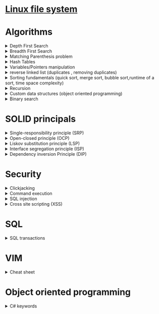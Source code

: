 # [Linux file system](filesystem.md)

# Algorithms

<details>
<summary>Depth First Search</summary>
https://en.wikipedia.org/wiki/Depth-first_search
</details>
<details>
<summary>Breadth First Search</summary>
https://en.wikipedia.org/wiki/Breadth-first_search
</details>
<details>
<summary>Matching Parenthesis problem</summary>
https://www.geeksforgeeks.org/check-for-balanced-parentheses-in-an-expression/
</details>
<details>
<summary>Hash Tables</summary>
https://en.wikipedia.org/wiki/Hash_table
</details>
<details>
<summary>Variables/Pointers manipulation</summary>
https://en.wikipedia.org/wiki/Pointer_(computer_programming)
</details>
<details>
<summary>reverse linked list (duplicates , removing duplicates)</summary>
https://en.wikipedia.org/wiki/Linked_list
</details>
<details>
<summary>Sorting fundamentals (quick sort, merge sort, bubble sort,runtime of a sort, time space complexity)</summary>
https://en.wikipedia.org/wiki/Sorting_algorithm
</details>
<details>
<summary>Recursion</summary>
https://en.wikipedia.org/wiki/Recursion
</details>
<details>
<summary>Custom data structures (object oriented programming)</summary>
https://en.wikipedia.org/wiki/Object-oriented_programming
</details>
<details>
<summary>Binary search</summary>
https://en.wikipedia.org/wiki/Binary_search_algorithm
</details>

# SOLID principals

<details>
<summary>Single-responsibility principle (SRP)</summary>

A class should only have a single responsibility. This simply means only changes to one part of the software’s specification should be able to affect the specification of the class.

```java
public class PaymentProcessing
{
    public void Process(object obj)
    {
         //process logic here
    }
}
```

This class abides by the single-responsibility principle because it only does one thing and that is to process payment. If we were to add a method that does something other than processing payment, then that would violate the single-responsibility principle. The reason being is because that class would now have multiple responsibilities. Let’s say we wanted to also process Discounts in concert in payments. You might be tempted to just add the logic to process discounts in the PaymentProcessing class. But payment processing and applying discounts to payment are two different things. The solution would be to change our payment class to return the processed payment object, then create a separate Discount class, then hand over the processed payment as a parameter to the Discount class. That way the payment class still has one responsibility and now we have a Discount class that only applies discounts to processed payments. A change to the Discount class wouldn’t affect the PaymentProcessing class and vice versa.

</details>

<details>
<summary>Open-closed principle (OCP)</summary>

A class should be extendable, but closed to modification. That simply means any desired additional behavior should be added to another class that extends your original class instead of modifying it.

```java
public class Vehicle
{
    public string Make { get; set; }
    public string Model { get; set; }
    public string Trim { get; set; }
    public string Year { get; set; }
    public string Color { get; set; }
    //vehicle related logic goes here
}
```

After implementing all the required functionalities, you find out a month later that there’s a Luxury type of vehicle that shares the same functionalities as your Vehicle class except for some added premium options. Modifying the vehicle class is not the right way to solve that issue. That would violate the open-closed principle. The way to solve the issue is to extend the Vehicle class and add the additional functionalities in your new class.

```java
public class LuxuryVehicle : Vehicle
{
    public List<string> AdditionalOptions { get; set; }
    //luxury vehicle related logic goes here
}
```

By extending the Vehicle class, we inherit all the functionalities and we’re free to add whatever luxury-related logic in our new class without any fear of breaking existing functionality.

</details>

<details>
<summary>Liskov substitution principle (LSP)</summary>

A derived class must be substitutable for its base class.

Using the example code from earlier, we must be able to swap our LuxuryVehice class for our Vehicle class with no issue. Supposed we add a new property to our base class named MSRP and add a new method call `getHalfPrice()`. All this method does is dividing the MSRP value by 2. The base class precondition is that the property value will always be greater than zero.

A few weeks after bragging about how awesome your Vehicle class is, you receive new requirements that allow the MSRP in your LuxuryVehicle class to be zero with added premium options. The new requirements violate the Liskov substitution principle. A way to solve that would be to create an interface for each of the vehicle classes with the appropriate method signatures. The vehicle class would have the `getHalfPrice()` method, then the LuxuryVehicle could have the `getZeroMSRPPriceWithAddedOption()`.

</details>

<details>
<summary>Interface segregation principle (ISP)</summary>

Client-specific interfaces are better than one general-purpose interface.

Let’s say we had an interface called Staff, which would have methods such as teach, clean, processPayment, advise, etc… If we were to create a Professor class, we’d have to implement all these methods even though some of them are not related to being a professor. This interface violates the Interface segregation principle.

The solution would be to create client-specific interfaces such as _Professor, Administrator, GuidanceCounselor, Janitor, etc..._ Each interface would have the appropriate method.
* Professor -> `teach()`
* Administrator -> `processPayment()`
* GuidanceCounselor -> `advise()`
* Janitor -> `clean()`

Because of this fined grained approach, now clients can choose which one suits their specific needs. They wouldn’t have to implement method they don’t need.

</details>

<details>
<summary>Dependency inversion Principle (DIP)</summary>

The high-level module must not depend on the low-level module, but they should depend on abstractions.

```java
public class MessageBoard
{
    private WhatUpMessage message;
    public MessageBoard(WhatsUpMessage message)
    {
        this.message = message;
    }
}
```

The high-level module MessageBoard now depends on the low-level WhatsUpMessage. If we needed to print the underlying message in the high-level module, we would now find ourselves at the mercy of the low-level module. We would have to write WhatsUpMessage specific logic to print that message. If later, FacebookMessage needed to be supported, we would have to modify the high-level module( tightly-coupled code). That violates the Dependency inversion principle.

A way to fix that would be to extract that dependency. Create an interface and add whatever your high-level module needs. Any class that needed to use your high-level module would have to implement that interface.

Your interface would look something like this

```java
public interface IMessage
{
   public void PrintMessage();
}
```

Your MessageBoard now would look like this

```java
public class MessageBoard
{
    private IMessage message;
    public MessageBoard(IMessage message)
    {
        this.message = message;
    }
    public void PrintMessage()
    {
        this.message.PrintMessage();
    }
}
```

The low-level module would look like this

```java
public class WhatUpMessage : IMessage
{
    public void PrintMessage()
    {
        //print whatsup message
    }
}
public class FacebookMessage : IMessage
{
    public void PrintMessage()
    {
        //print facebook message
    }
}
```

That abstraction removes the dependency of the low-level module in your high-level module. The high-level module is now completely independent of any low-level module.

</details>

# Security

<details>
<summary>Clickjacking</summary>

*Clickjacking* is a method that tricks users into clicking on harmful links, by disguising the link as something else. Attackers can do this by building their own site with a similar domain to a popular site, including the popular site using an [iframe](https://www.w3schools.com/tags/tag_iframe.asp), and adding a transparent div, wrapped by a link tag, over the iframe. The div can be placed over the iframe by setting its [z-index](https://www.w3schools.com/cssref/pr_pos_z-index.asp) to a value higher than the iframe's z-index. The link can be used to download malware or direct the user to another site.

Clickjacking has been used to do the following:

* collect login credentials
  * render a fake login box on top of the real one
* trick users into turning on their web-cam or microphone
  * render invisible elements over the Adobe Flash settings page
* spread worms on social media sites
* promote online scams by tricking people into clicking on a link
* spread malware by diverting users to malicious download links

### Protection

To ensure that your site doesn’t get targeted by a clickjacking attack, you need to make sure it cannot be wrapped in an iframe. This can be done by giving the browser instructions directly via HTTP headers, or by using client-side JavaScript for older browsers (also known as frame-killing).

##### X-Frame-Options

The `X-Frame-Options` HTTP header can be used to indicate whether or not a browser should be allowed to render a page in a `<frame>`, `<iframe>` or `<object>` tag. It was designed specifically to help protect against clickjacking.

There are three permitted values for the header:

* DENY - The page cannot be displayed in a frame, regardless of the site attempting to do so.
* SAMEORIGIN - The page can only be displayed in a frame on the same origin as the page itself.
* ALLOW-FROM *uri* - The page can only be displayed in a frame on the specified origins.

##### Content Security Policy

The `Content-Security-Policy` HTTP header is part of the HTML5 standard. This header replaces and provides a broader range of protection than the `X-Frame-Options` header. It is designed in such a way that website authors can whitelist individual domains from which resources (like scripts, stylesheets, and fonts) can be loaded.

To control where your site can be embedded, use the frame-ancestors directive:

`Content-Security-Policy: frame-ancestors 'none'` cannot be displayed in a frame, regardless of the site attempting to do so.

`Content-Security-Policy: frame-ancestors 'self'` can only be displayed in a frame on the same origin as the page itself.

`Content-Security-Policy: frame-ancestors *uri*` can only be displayed in a frame on the specified origins.

##### Frame-Killing

In older browsers, the most common way to protect users against clickjacking was to include frame-killing JavaScript to prevent the page from being included in iframes:

```html
<style>
  /* Hide page by default */
  html { display : none; }
</style>

<script>
  if (self == top) {
    // Everything checks out, show the page
    document.documentElement.style.display = 'block';
  } else {
    // Break out of the frame
    top.location = self.location;
  }
</script>
```

When the page loads, this code will check that the domain of the page matches the domain of the browser window, which will not be true when the page is embedded in an iframe.

</details>

<details>
<summary>Command execution</summary>

If your web application calls operating system processes via the command line, an attacker may be able to execute arbitrary code on your server. This type of attack is coined *command execution*.  

Remote code execution can allow attackers to gaining access to the server, escalate their user privileges, install malicious scripts, or make your server part of a botnet to be used at a later date.

### Protection

If your application calls out to the operating system, you need to be sure command strings are constructed securely.

##### Try to Avoid Command Line Calls Altogether

Modern programming languages have interfaces that permit you to read files, send emails, and perform other operation system functions. Use APIs wherever possible and only use shell commands where they are necessary.

###### Escape Inputs Correctly

Injection vulnerabilities occur when untrusted input is not sanitized correctly. If you use shell commands, be sure to scrub input values for potentially malicious characters, such as `;`, `&`, `|`, and `` ` ``. You can also restrict input by testing it against a regular expression of known safe characters (for example, alphanumeric characters).

##### Restrict the Permitted Commands

Try to construct all or most of your shell commands using string literals, rather than user input. Where user input is required, try to whitelist permitted values, or enumerate them in a conditional statement.

</details>

<details>
<summary>SQL injection</summary>

The most common website vulnerability, also known as *SQL injection*, enables attackers to run arbitrary commands against your database, potentially exposing sensitive information.

### Example
Say we enter the below credentials into a login.

username: `user@email.com`

password; `password'`

```bash
An error occurred: PG::SyntaxError: ERROR: unterminated quoted string at or near "'password'' limit 1" LINE 1: ...ers where email = 'user@email.com' and password = 'password'... ^ : select * from users where email = 'user@email.com' and password = 'password'' limit 1.
Unable to login this user due to unexpected error.`
```

This example server log shows a SQL syntax error, indicating that the quote character unexpectedly broke the server logic.

```sql
SELECT *
  FROM users
 WHERE email = 'user@email.com'
   AND pass  = 'password'' LIMIT 1
```

The single quote is directly entered into the SQL string, and terminates the query early. This is what caused the syntax error in the above log, and shows that this application is vulnerable to SQL injection.

An attacker might use the following credentials to gain access to the `username@email.com` account.

username: `username@email.com`

password: `' or 1=1--`

The characters `--` comment out the rest of the SQL statement, causing the database to ignore `LIMIT 1` and the extra single quote. The SQL statement becomes `'' or 1=1`, evaluating to true, which allows the attacker to authenticate without supplying the actual password.

```sql
SELECT *
  FROM users
 WHERE email = 'user@email.com'
   AND pass  = '' or 1=1--' LIMIT 1
```

### Risks
SQL injection attacks can be used to:

* bypass authentication, as shown in the above example
* extract sensitive information, such as passwords, credit card numbers, or SSNs
* delete data or drop tables
* inject malicious code to execute when other users visit the site

### Protection
##### Parameterized Statements
Programming languages talk to SQL databases using drivers. Drivers allow the application to construct and run SQL statements against the database. *Parameterized statements* make sure inputs, inserted into SQL statements, are safe and will no allow attackers to run arbitrary code against your database.

`Secure` way of running SQL query in JDBC:
```java
// Define which user we want to find.
String email = "user@email.com";

// Connect to the database.
Connection conn = DriverManager.getConnection(URL, USER, PASS);
Statement stmt = conn.createStatement();

// Construct the SQL statement we want to run with parameter.
String sql = "SELECT * FROM users WHERE email = ?";

// Run the query, passing the 'email' parameter value.
ResultSet results = stmt.executeQuery(sql, email);

while (results.next()) {
  // Do something with the data returned.
}
```

`Dangerous`, explicit way of running SQL query in JDBC:
```java
// Define which user we want to find.
String email = "user@email.com";

// Connect to the database.
Connection conn = DriverManager.getConnection(URL, USER, PASS);
Statement stmt = conn.createStatement();

// Dangerous way of constructing a query; using string concatenation.
String sql = "SELECT * FROM users WHERE email = '" + email + "'";

// Run the query without parameterizing the input.
ResultSet results = stmt.executeQuery(sql);

while (results.next()) {
  // Hacked.
}
```

The key difference is the input data being passed into the `executeQuery()` [method](https://docs.oracle.com/javase/tutorial/jdbc/basics/processingsqlstatements.html), rather than being concatenated into the SQL query. In the first case, the parameterized string and the parameters are passed to the database separately, which allows the driver to correctly interpret them. In the second case, the full SQL statement is constructed before the driver is invoked, meaning we are vulnerable to maliciously crafted parameters.

If you are unable to use parameterized statements or a library that writes SQL for you, you should make sure to escape special string characters in input parameters. Sanitizing inputs should check that supplied fields like email addresses match a regular expression, ensure that numeric or alphanumeric fields do not contain symbol characters, and reject (or strip)  whitespace and new line characters where they are not appropriate.

Injection attacks often rely on the attacker being able to craft an input that will prematurely close the argument string in which they appear in the SQL statement. Programming languages have standard ways to describe strings containing quotes within them. Typically, doubling up the quote character, replacing `'` with `''`, will treat this quote as part of the string, not the end of the string.

</details>

<details>
<summary>Cross site scripting (XSS)</summary>

Cross Site Scripting (XSS) takes advantage of sites who allow users to add content. XSS allows arbitrary execution of JavaScript code. The damage that can be done by an attacker depends on the sensitivity of the data being handled by your site. Hackers who have exploited XSS have been able to do the following:

* Spread worms on social media sites
* Session hijacking
  * Send the session ID to a remote site under the hacker’s control, allowing the hacker to impersonate that user by hijacking a session in progress
* Identity theft
  * Steal confidential information such as credit card numbers on a compromised site
* Denial of service attacks and website vandalism
* Theft of sensitive data, such as passwords
* Financial fraud on banking sites

### Protection

To protect against stored XSS attacks, make sure any dynamic content coming from the data store cannot be used to inject JavaScript on a page.

##### Escape Dynamic Content

Web pages are usually created by template files, which are made up of HTML mixed with dynamic content. Stored XSS attacks make use of the improper treatment of dynamic content coming from a backend data store. The attacker abuses an editable field by inserting some JavaScript code, which is evaluated in the browser when another user visits that page.

Unless your site is a content-management system, it is rare that you want your users to author raw HTML. Instead, you should escape all dynamic content coming from a data store, so the browser knows it is to be treated as the contents of HTML tags, as opposed to raw HTML.

Escaping dynamic contents generally consists of replacing significant characters with the HTML entity encoding:

`"`	&#34

`#`	&#35

`&`	&#38

`'`	&#39

`(`	&#40

`)`	&#41

`/`	&#47

`;`	&#59

`<`	&#60

`>`	&#62

Most modern frameworks will escape dynamic content by default. Escaping editable content in this way means it will never be treated as executable code by the browser.

##### Whitelist Values

If a particular dynamic data item can only take a handful of valid values, the best practice is to restrict the values in the data store, and have your rendering logic only permit known good values. For instance, instead of asking a user to type in their country of residence, have them select from a drop-down list.

##### Implement Content-Security-Policy

Modern browsers support [Content-Security-Policy](https://developers.google.com/web/fundamentals/security/csp/), which allows the author to control where the site's JavaScript (and other resources) can be loaded and executed from. XSS attacks rely on the attacker being able to run malicious scripts on a user’s web page - either by injecting inline `<script>` tags somewhere within the `<html>` tag of a page, or by tricking the browser into loading the JavaScript from a malicious third-party domain.

By setting a content security policy in the response header, you can tell the browser to never execute inline JavaScript, and to lock down which domains can host JavaScript for a page.

`<meta http-equiv="Content-Security-Policy" content="script-src 'self' https://apis.google.com">`

By whitelisting the URIs from which scripts can be loaded, you are implicitly stating that inline JavaScript is not allowed.

</details>

# SQL

<details>
<summary>SQL transactions</summary>

One way to safely make changes to your SQL database is by using `transactions`. By wrapping statements in a transaction, you are able to revert your changes, if needed.

### Example
In this example, I wrap a couple of delete statements in a transaction.

```sql
BEGIN tran
SAVE tran point1

DELETE FROM table
WHERE var = 2
SAVE tran point2

DELETE FROM table
WHERE var = 3
SAVE tran point3
```

If you need to revert your changes, `rollback` to a save point.

```sql
rollback tran point1
```

</details>

# VIM

<details>
<summary>Cheat sheet</summary>

Vim is a powerful text editor that is useful to programmers, system administrators, and heavy editors of plain text files. You are likely to first experience Vim on a linux system or when trying to resolve code conflicts using git. After you read this post, I recommend that you go through the interactive tutorial by typing `vimtutor` into your command line.

The command to edit a file using Vim is `vim filename.type`. There are three main modes to Vim: insert, command, and last-line.

### Command Mode `esc`
When first entering Vim, you begin in command mode. This means that all alphanumeric keys are bound to commands, rather than inserting respective characters.
#### Movements

`h` - one character to the left

`j` - down one line

`k` - up one line

`l` - one character to the right

`0` - to the beginning of the line

`$` - to the end of the line

`w` - forward one word

`b` - backward one word

`G` - to the end of the file

`gg` - to the beginning of the file

`` `. ``  - to the last edit

Prefacing a movement with a number will execute the command that many times. For example, `4j` will move your cursor down four lines.

#### Editing
`x` - delete character

`dw` - deletes from cursor to end of word

`d0` - delete to beginning of a line

`d$` - delete to end of a line

`dgg` - delete to beginning of file

`dG` - delete to end of file

`u` - undo last operation(s)

`Ctrl-r` - redo last undo(s)

#### Search and Replace
`/text` - search for "text", going forward

`n` - move cursor to next instance of searched text (wrapped at end of document)

`N` - move cursor to previous instance of searched text

`?text` - search for "text", going backward

`:%s/text/replacement/g` - search entire document and replace "text" with "replacement"

`:%s/text/replacement/gc` - search entire document and replace "text" with "replacement", with confirmation

#### Copying and Pasting
The last bit of text you deleted is now in your buffer and is ready to be pasted.

`p` - paste text after current line

`P` - paste text on current line

`v` - highlight one character at a time

`V` - highlight one line at a time

`Ctrl-v` - highlight by column

`y` - yank text, after highlighting, place into buffer

### Insert Mode `i`
This mode allows you to insert the respective characters you type on your keyboard. To go back to command mode, use `esc`.

### Last-line Mode `:`
`:q` - quit the editor

`:q!` - override save and quit

`:w {filename}` - write (save) the file

`:ZZ` - save and quit

</details>

# Object oriented programming

<details>
<summary>C# keywords</summary>

This post is a collection of important C# keyword definitions. Many of these descriptions are from the [Microsoft docs](https://docs.microsoft.com/en-us/dotnet/csharp/language-reference/keywords/).

### static
The static modifier is used to declare a static member, which belongs to the type itself rather than to a specific object. The static modifier can be used with classes, fields, methods, properties, operators, events, and constructors.

```cs
public class MyBaseC
{
    public struct MyStruct
    {
        public static int x = 100;
    }
}
```

### abstract class
The abstract modifier indicates that the thing being modified has a missing or incomplete implementation. The abstract modifier can be used with classes, methods, properties, indexers, and events. Members marked as abstract, or included in an abstract class, must be implemented by classes that derive from the abstract class. The `override` modifier is required to extend or modify the abstract or virtual implementation of an inherited method, property, indexer, or event.

```cs
abstract class ShapesClass
{
    abstract public int Area();
}
class Square : ShapesClass
{
    int side = 0;

    public Square(int n)
    {
        side = n;
    }
    // Area method is required to avoid
    // a compile-time error.
    public override int Area()
    {
        return side * side;
    }

    static void Main() 
    {
        Square sq = new Square(12);
        Console.WriteLine("Area of the square = {0}", sq.Area()); // 144s
    }

    interface I
    {
        void M();
    }
    abstract class C : I
    {
        public abstract void M();
    }

}
```

### virtual
The virtual keyword is used to modify a method, property, indexer, or event declaration and allow for it to be overridden in a derived class. The `override` modifier is required to extend or modify the abstract or virtual implementation of an inherited method, property, indexer, or event.

```cs
class MyBaseClass
{
    // virtual auto-implemented property. Overrides can only
    // provide specialized behavior if they implement get and set accessors.
    public virtual string Name { get; set; }

    // ordinary virtual property with backing field
    private int num;
    public virtual int Number
    {
        get { return num; }
        set { num = value; }
    }
}


class MyDerivedClass : MyBaseClass
{
    private string name;

   // Override auto-implemented property with ordinary property
   // to provide specialized accessor behavior.
    public override string Name
    {
        get
        {
            return name;
        }
        set
        {
            if (value != String.Empty)
            {
                name = value;
            }
            else
            {
                name = "Unknown";
            }
        }
    }

}
```

### interface
An interface contains only the signatures of methods, properties, events or indexers. A class or struct that implements the interface must implement the members of the interface that are specified in the interface definition.

```cs
interface ISampleInterface
{
    void SampleMethod();
}

class ImplementationClass : ISampleInterface
{
    // Explicit interface member implementation: 
    void ISampleInterface.SampleMethod()
    {
        // Method implementation.
    }

    static void Main()
    {
        // Declare an interface instance.
        ISampleInterface obj = new ImplementationClass();

        // Call the member.
        obj.SampleMethod();
    }
}
```

### sealed
When applied to a class, the sealed modifier prevents other classes from inheriting from it. In the following example, class B inherits from class A, but no class can inherit from class B.

```cs
class A {}      
sealed class B : A {}  
```

### struct
A struct type is a value type that is typically used to encapsulate small groups of related variables, such as the coordinates of a rectangle or the characteristics of an item in an inventory. 

```cs
public struct Book  
{  
    public decimal price;  
    public string title;  
    public string author;  
}  
```

### delegate
A delegate is a type that represents references to methods with a particular parameter list and return type. When you instantiate a delegate, you can associate its instance with any method with a compatible signature and return type. You can invoke (or call) the method through the delegate instance.

Delegates are used to pass methods as arguments to other methods. Event handlers are nothing more than methods that are invoked through delegates. You create a custom method, and a class such as a windows control can call your method when a certain event occurs.

```cs
public delegate int PerformCalculation(int x, int y);
```

### params
By using the params keyword, you can specify a method parameter that takes a variable number of arguments.

```cs
public class MyClass
{
    public static void UseParams(params int[] list)
    {
        for (int i = 0; i < list.Length; i++)
        {
            Console.Write(list[i] + " ");
        }
        Console.WriteLine();
    }
}
```

### ref
The ref keyword indicates a value that is passed by reference. It is used in four different contexts:

* In a method signature and in a method call, to pass an argument to a method by reference. See Passing an argument by reference for more information.
* In a method signature, to return a value to the caller by reference. See Reference return values for more information.
* In a member body, to indicate that a reference return value is stored locally as a reference that the caller intends to modify or, in general, a local variable accesses another value by reference. See Ref locals for more information.
* In a struct declaration to declare a ref struct or a ref readonly struct. See ref struct declarations for more information.

```cs
void Method(ref int refArgument)
{
    refArgument = refArgument + 44;
}

int number = 1;
Method(ref number);
Console.WriteLine(number); // 45
```

### out 
The out keyword causes arguments to be passed by reference. It is like the ref keyword, except that ref requires that the variable be initialized before it is passed. It is also like the in keyword, except that in does not allow the called method to modify the argument value. To use an out parameter, both the method definition and the calling method must explicitly use the out keyword.

```cs
int initializeInMethod;
OutArgExample(out initializeInMethod);
Console.WriteLine(initializeInMethod);     // 44

void OutArgExample(out int number)
{
    number = 44;
}
```

</details>
